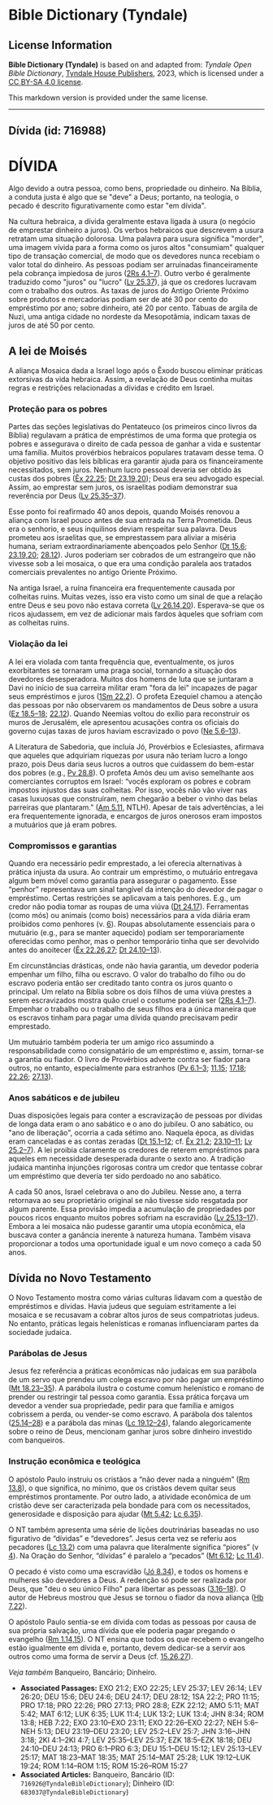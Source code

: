 # Bible Dictionary (Tyndale)

## License Information

**Bible Dictionary (Tyndale)** is based on and adapted from: _Tyndale Open Bible Dictionary_, [Tyndale House Publishers](https://tyndaleopenresources.com/), 2023, which is licensed under a [CC BY-SA 4.0 license](https://creativecommons.org/licenses/by-sa/4.0/legalcode.en).

This markdown version is provided under the same license.



--------------------------------

## Dívida (id: 716988)

DÍVIDA
======

Algo devido a outra pessoa, como bens, propriedade ou dinheiro. Na Bíblia, a conduta justa é algo que se "deve" a Deus; portanto, na teologia, o pecado é descrito figurativamente como estar "em dívida".

Na cultura hebraica, a dívida geralmente estava ligada à usura (o negócio de emprestar dinheiro a juros). Os verbos hebraicos que descrevem a usura retratam uma situação dolorosa. Uma palavra para usura significa "morder", uma imagem vívida para a forma como os juros altos "consumiam" qualquer tipo de transação comercial, de modo que os devedores nunca recebiam o valor total do dinheiro. As pessoas podiam ser arruinadas financeiramente pela cobrança impiedosa de juros ([2Rs 4\.1–7](https://ref.ly/2Kgs4:1-2Kgs4:7)). Outro verbo é geralmente traduzido como "juros" ou "lucro" ([Lv 25\.37](https://ref.ly/Lev25:37)), já que os credores lucravam com o trabalho dos outros. As taxas de juros do Antigo Oriente Próximo sobre produtos e mercadorias podiam ser de até 30 por cento do empréstimo por ano; sobre dinheiro, até 20 por cento. Tábuas de argila de Nuzi, uma antiga cidade no nordeste da Mesopotâmia, indicam taxas de juros de até 50 por cento.

A lei de Moisés
---------------

A aliança Mosaica dada a Israel logo após o Êxodo buscou eliminar práticas extorsivas da vida hebraica. Assim, a revelação de Deus continha muitas regras e restrições relacionadas a dívidas e crédito em Israel.

### Proteção para os pobres

Partes das seções legislativas do Pentateuco (os primeiros cinco livros da Bíblia) regulavam a prática de empréstimos de uma forma que protegia os pobres e assegurava o direito de cada pessoa de ganhar a vida e sustentar uma família. Muitos provérbios hebraicos populares tratavam desse tema. O objetivo positivo das leis bíblicas era garantir ajuda para os financeiramente necessitados, sem juros. Nenhum lucro pessoal deveria ser obtido às custas dos pobres ([Êx 22\.25](https://ref.ly/Exod22:25); [Dt 23\.19,20](https://ref.ly/Deut23:19-Deut23:20)); Deus era seu advogado especial. Assim, ao emprestar sem juros, os israelitas podiam demonstrar sua reverência por Deus ([Lv 25\.35–37](https://ref.ly/Lev25:35-Lev25:37)).

Esse ponto foi reafirmado 40 anos depois, quando Moisés renovou a aliança com Israel pouco antes de sua entrada na Terra Prometida. Deus era o senhorio, e seus inquilinos deviam respeitar sua palavra. Deus prometeu aos israelitas que, se emprestassem para aliviar a miséria humana, seriam extraordinariamente abençoados pelo Senhor ([Dt 15\.6](https://ref.ly/Deut15:6); [23\.19,20](https://ref.ly/Deut23:19-Deut23:20); [28\.12](https://ref.ly/Deut28:12)). Juros poderiam ser cobrados de um estrangeiro que não vivesse sob a lei mosaica, o que era uma condição paralela aos tratados comerciais prevalentes no antigo Oriente Próximo.

Na antiga Israel, a ruína financeira era frequentemente causada por colheitas ruins. Muitas vezes, isso era visto como um sinal de que a relação entre Deus e seu povo não estava correta ([Lv 26\.14,20](https://ref.ly/Lev26:14,Lev26:20)). Esperava\-se que os ricos ajudassem, em vez de adicionar mais fardos àqueles que sofriam com as colheitas ruins.

### Violação da lei

A lei era violada com tanta frequência que, eventualmente, os juros exorbitantes se tornaram uma praga social, tornando a situação dos devedores desesperadora. Muitos dos homens de luta que se juntaram a Davi no início de sua carreira militar eram "fora da lei" incapazes de pagar seus empréstimos e juros ([1Sm 22\.2](https://ref.ly/1Sam22:2)). O profeta Ezequiel chamou a atenção das pessoas por não observarem os mandamentos de Deus sobre a usura ([Ez 18\.5–18](https://ref.ly/Ezek18:5-Ezek18:18); [22\.12](https://ref.ly/Ezek22:12)). Quando Neemias voltou do exílio para reconstruir os muros de Jerusalém, ele apresentou acusações contra os oficiais do governo cujas taxas de juros haviam escravizado o povo ([Ne 5\.6–13](https://ref.ly/Neh5:6-Neh5:13)).

A Literatura de Sabedoria, que incluía Jó, Provérbios e Eclesiastes, afirmava que aqueles que adquiriam riquezas por usura não teriam lucro a longo prazo, pois Deus daria seus lucros a outros que cuidassem do bem\-estar dos pobres (e.g., [Pv 28\.8](https://ref.ly/Prov28:8)). O profeta Amós deu um aviso semelhante aos comerciantes corruptos em Israel: “vocês exploram os pobres e cobram impostos injustos das suas colheitas. Por isso, vocês não vão viver nas casas luxuosas que construíram, nem chegarão a beber o vinho das belas parreiras que plantaram.” ([Am 5\.11](https://ref.ly/Amos5:11), NTLH). Apesar de tais advertências, a lei era frequentemente ignorada, e encargos de juros onerosos eram impostos a mutuários que já eram pobres.

### Compromissos e garantias

Quando era necessário pedir emprestado, a lei oferecia alternativas à prática injusta da usura. Ao contrair um empréstimo, o mutuário entregava algum bem móvel como garantia para assegurar o pagamento. Esse “penhor” representava um sinal tangível da intenção do devedor de pagar o empréstimo. Certas restrições se aplicavam a tais penhores. E.g., um credor não podia tomar as roupas de uma viúva ([Dt 24\.17](https://ref.ly/Deut24:17)). Ferramentas (como mós) ou animais (como bois) necessários para a vida diária eram proibidos como penhores (v. [6](https://ref.ly/Deut24:6)). Roupas absolutamente essenciais para o mutuário (e.g., para se manter aquecido) podiam ser temporariamente oferecidas como penhor, mas o penhor temporário tinha que ser devolvido antes do anoitecer ([Êx 22\.26,27](https://ref.ly/Exod22:26-Exod22:27); [Dt 24\.10–13](https://ref.ly/Deut24:10-Deut24:13)).

Em circunstâncias drásticas, onde não havia garantia, um devedor poderia empenhar um filho, filha ou escravo. O valor do trabalho do filho ou do escravo poderia então ser creditado tanto contra os juros quanto o principal. Um relato na Bíblia sobre os dois filhos de uma viúva prestes a serem escravizados mostra quão cruel o costume poderia ser ([2Rs 4\.1–7](https://ref.ly/2Kgs4:1-2Kgs4:7)). Empenhar o trabalho ou o trabalho de seus filhos era a única maneira que os escravos tinham para pagar uma dívida quando precisavam pedir emprestado.

Um mutuário também poderia ter um amigo rico assumindo a responsabilidade como consignatário de um empréstimo e, assim, tornar\-se a garantia ou fiador. O livro de Provérbios adverte contra ser fiador para outros, no entanto, especialmente para estranhos ([Pv 6\.1–3](https://ref.ly/Prov6:1-Prov6:3); [11\.15](https://ref.ly/Prov11:15); [17\.18](https://ref.ly/Prov17:18); [22\.26](https://ref.ly/Prov22:26); [27\.13](https://ref.ly/Prov27:13)).

### Anos sabáticos e de jubileu

Duas disposições legais para conter a escravização de pessoas por dívidas de longa data eram o ano sabático e o ano do jubileu. O ano sabático, ou "ano de liberação", ocorria a cada sétimo ano. Naquela época, as dívidas eram canceladas e as contas zeradas ([Dt 15\.1–12](https://ref.ly/Deut15:1-Deut15:12); cf. [Êx 21\.2](https://ref.ly/Exod21:2); [23\.10–11](https://ref.ly/Exod23:10-Exod23:11); [Lv 25\.2–7](https://ref.ly/Lev25:2-Lev25:7)). A lei proibia claramente os credores de reterem empréstimos para aqueles em necessidade desesperada durante o sexto ano. A tradição judaica mantinha injunções rigorosas contra um credor que tentasse cobrar um empréstimo que deveria ter sido perdoado no ano sabático.

A cada 50 anos, Israel celebrava o ano do Jubileu. Nesse ano, a terra retornava ao seu proprietário original se não tivesse sido resgatada por algum parente. Essa provisão impedia a acumulação de propriedades por poucos ricos enquanto muitos pobres sofriam na escravidão ([Lv 25\.13–17](https://ref.ly/Lev25:13-Lev25:17)). Embora a lei mosaica não pudesse garantir uma utopia econômica, ela buscava conter a ganância inerente à natureza humana. Também visava proporcionar a todos uma oportunidade igual e um novo começo a cada 50 anos.

Dívida no Novo Testamento
-------------------------

O Novo Testamento mostra como várias culturas lidavam com a questão de empréstimos e dívidas. Havia judeus que seguiam estritamente a lei mosaica e se recusavam a cobrar altos juros de seus compatriotas judeus. No entanto, práticas legais helenísticas e romanas influenciaram partes da sociedade judaica.

### Parábolas de Jesus

Jesus fez referência a práticas econômicas não judaicas em sua parábola de um servo que prendeu um colega escravo por não pagar um empréstimo ([Mt 18\.23–35](https://ref.ly/Matt18:23-Matt18:35)). A parábola ilustra o costume comum helenístico e romano de prender ou restringir tal pessoa como garantia. Essa prática forçava um devedor a vender sua propriedade, pedir para que família e amigos cobrissem a perda, ou vender\-se como escravo. A parábola dos talentos ([25\.14–28](https://ref.ly/Matt25:14-Matt25:28)) e a parábola das minas ([Lc 19\.12–24](https://ref.ly/Luke19:12-Luke19:24)), falando alegoricamente sobre o reino de Deus, mencionam ganhar juros sobre dinheiro investido com banqueiros.

### Instrução econômica e teológica

O apóstolo Paulo instruiu os cristãos a “não dever nada a ninguém” ([Rm 13\.8](https://ref.ly/Rom13:8)), o que significa, no mínimo, que os cristãos devem quitar seus empréstimos prontamente. Por outro lado, a atividade econômica de um cristão deve ser caracterizada pela bondade para com os necessitados, generosidade e disposição para ajudar ([Mt 5\.42](https://ref.ly/Matt5:42); [Lc 6\.35](https://ref.ly/Luke6:35)).

O NT também apresenta uma série de lições doutrinárias baseadas no uso figurativo de “dívidas” e “devedores”. Jesus certa vez se referiu aos pecadores ([Lc 13\.2](https://ref.ly/Luke13:2)) com uma palavra que literalmente significa “piores” (v [4](https://ref.ly/Luke13:4)). Na Oração do Senhor, “dívidas” é paralelo a “pecados” ([Mt 6\.12](https://ref.ly/Matt6:12); [Lc 11\.4](https://ref.ly/Luke11:4)).

O pecado é visto como uma escravidão ([Jó 8\.34](https://ref.ly/John8:34)), e todos os homens e mulheres são devedores a Deus. A redenção só pode ser realizada por Deus, que "deu o seu único Filho" para libertar as pessoas ([3\.16–18](https://ref.ly/John3:16-John3:18)). O autor de Hebreus mostrou que Jesus se tornou o fiador da nova aliança ([Hb 7\.22](https://ref.ly/Heb7:22)).

O apóstolo Paulo sentia\-se em dívida com todas as pessoas por causa de sua própria salvação, uma dívida que ele poderia pagar pregando o evangelho ([Rm 1\.14,15](https://ref.ly/Rom1:14-Rom1:15)). O NT ensina que todos os que recebem o evangelho estão igualmente em dívida e, portanto, devem dedicar\-se a servir aos outros como uma forma de servir a Deus (cf. [15\.26,27](https://ref.ly/Rom15:26-Rom15:27)).

*Veja também* Banqueiro, Bancário; Dinheiro.

* **Associated Passages:** EXO 21:2; EXO 22:25; LEV 25:37; LEV 26:14; LEV 26:20; DEU 15:6; DEU 24:6; DEU 24:17; DEU 28:12; 1SA 22:2; PRO 11:15; PRO 17:18; PRO 22:26; PRO 27:13; PRO 28:8; EZK 22:12; AMO 5:11; MAT 5:42; MAT 6:12; LUK 6:35; LUK 11:4; LUK 13:2; LUK 13:4; JHN 8:34; ROM 13:8; HEB 7:22; EXO 23:10–EXO 23:11; EXO 22:26–EXO 22:27; NEH 5:6–NEH 5:13; DEU 23:19–DEU 23:20; LEV 25:2–LEV 25:7; JHN 3:16–JHN 3:18; 2KI 4:1–2KI 4:7; LEV 25:35–LEV 25:37; EZK 18:5–EZK 18:18; DEU 24:10–DEU 24:13; PRO 6:1–PRO 6:3; DEU 15:1–DEU 15:12; LEV 25:13–LEV 25:17; MAT 18:23–MAT 18:35; MAT 25:14–MAT 25:28; LUK 19:12–LUK 19:24; ROM 1:14–ROM 1:15; ROM 15:26–ROM 15:27
* **Associated Articles:** Banqueiro, Bancário (ID: `716926@TyndaleBibleDictionary`); Dinheiro (ID: `683037@TyndaleBibleDictionary`)

